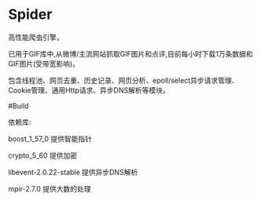 # Spider

高性能爬虫引擎，

已用于GIF库中,从微博/主流网站抓取GIF图片和点评,目前每小时下载1万条数据和GIF图片(受带宽影响)。

包含线程池、网页去重、历史记录、网页分析、epoll/select异步请求管理、Cookie管理、通用Http请求、异步DNS解析等模块。


#Build

依赖库:

boost_1_57_0 提供智能指针

crypto_5_60  提供加密

libevent-2.0.22-stable 提供异步DNS解析

mpir-2.7.0   提供大数的处理

